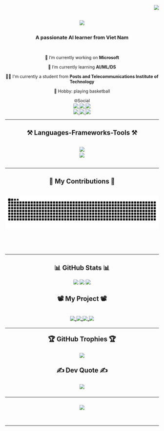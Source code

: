 <img align="right" src="https://visitor-badge.laobi.icu/badge?page_id=salesp07.salesp07" />

<h1 align="center">
    <img src="https://readme-typing-svg.herokuapp.com/?font=Righteous&size=35&center=true&vCenter=true&width=500&height=70&duration=4000&lines=Hi+There!+👋;+I'm+Hieu+Vu!;" />
</h1>

<h3 align="center">A passionate AI learner from Viet Nam</h3>

<br/>

<div align="center">
 
 🔭 I’m currently working on **Microsoft**
 
 🌱 I’m currently learning **AI/ML/DS**

 👨‍🎓 I'm currently a student from **Posts and Telecommunications Institute of Technology**

 🏀 Hobby: playing basketball


 </div>
 
<div align="center"> 🌐Social <br/>
  <a href="mailto:vhieu4344@gmail.com">
    <img src="https://img.shields.io/badge/Gmail-333333?style=for-the-badge&logo=gmail&logoColor=red" />
  </a>
  <a href="https://www.linkedin.com/in/hi%E1%BA%BFu-v%C5%A9-%C4%91%C3%ACnh-45739b284/" target="_blank">
    <img src="https://img.shields.io/badge/LinkedIn-0077B5?style=for-the-badge&logo=linkedin&logoColor=white" target="_blank" />
  </a>
  <a href="https://www.facebook.com/profile.php?id=100021483982083" target="_blank">
     <img src="https://img.shields.io/badge/Messenger-00B2FF?style=for-the-badge&logo=messenger&logoColor=white" target="_blank" /> <!-- sqlite, safari, google-chrome are other good icon options -->
    <br/>
      <a href="https://www.facebook.com/profile.php?id=100021483982083" target="_blank">
    <img src="https://img.shields.io/badge/Facebook-1877F2?style=for-the-badge&logo=facebook&logoColor=white" target="_blank" />
  </a>
      <a href="https://www.instagram.com/_vdh437_/" target="_blank">
    <img src="https://img.shields.io/badge/Instagram-E4405F?style=for-the-badge&logo=instagram&logoColor=white" target="_blank" />
  </a>
      <a href="https://github.com/Hieuvu4438" target="_blank">
    <img src="https://img.shields.io/badge/GitHub-100000?style=for-the-badge&logo=github&logoColor=white" target="_blank" />
  </a>
  </a>
</div>

 <hr/>
 
<h2 align="center">⚒️ Languages-Frameworks-Tools ⚒️</h2>
<br/>
<div align="center">
    <img src="https://skillicons.dev/icons?i=cpp,c,dart,python,java,mysql,r,kotlin" /> <br/>
    <img src="https://skillicons.dev/icons?i=github,discord,instagram,linkedin,notion,vscode,flutter" /><br>
</div>

<br/>
<hr/>

<div align="center">
  <h2>🐍 My Contributions 🐍</h2>
  <br>
  <img alt="snake eating my contributions" src="https://raw.githubusercontent.com/Hieuvu4438/Hieuvu4438/output/github-contribution-grid-snake.svg" />
  
  
  <br/><br/><br/>
</div>

<hr/>

</div>

<div align="center"> 
<h2>📊 GitHub Stats 📊</h2>
<div>
    
![](https://github-readme-stats.vercel.app/api?username=Hieuvu4438&theme=radical&hide_border=false&include_all_commits=false&count_private=false)
![](https://github-readme-stats.vercel.app/api/top-langs/?username=Hieuvu4438&theme=radical&hide_border=false&include_all_commits=false&count_private=false&layout=compact)
![](https://github-readme-streak-stats.herokuapp.com/?user=Hieuvu4438&theme=radical&hide_border=false)


<div align = "center"> 
<h2>📽 My Project 📽<h2> 
<div>
    
<a href="https://github.com/Hieuvu4438/Code-C">
  <!-- Change the `github-readme-stats.anuraghazra1.vercel.app` to `github-readme-stats.vercel.app`  -->
  <img align="center" src="https://github-readme-stats.anuraghazra1.vercel.app/api/pin/?username=Hieuvu4438&repo=Code-C&theme=radical" />
</a>

<a href="https://github.com/Hieuvu4438/CODE-PTIT-CPP">
  <!-- Change the `github-readme-stats.anuraghazra1.vercel.app` to `github-readme-stats.vercel.app`  -->
  <img align="center" src="https://github-readme-stats.anuraghazra1.vercel.app/api/pin/?username=Hieuvu4438&repo=CODE-PTIT-CPP&theme=radical" />
</a>

<a href="https://github.com/Hieuvu4438/Hieuvu4438">
  <!-- Change the `github-readme-stats.anuraghazra1.vercel.app` to `github-readme-stats.vercel.app`  -->
  <img align="center" src="https://github-readme-stats.anuraghazra1.vercel.app/api/pin/?username=Hieuvu4438&repo=Hieuvu4438&theme=radical" />
</a>

<a href="https://github.com/Hieuvu4438/Data-Structure-and-Algorithm">
  <!-- Change the `github-readme-stats.anuraghazra1.vercel.app` to `github-readme-stats.vercel.app`  -->
  <img align="center" src="https://github-readme-stats.anuraghazra1.vercel.app/api/pin/?username=Hieuvu4438&repo=Data-Structure-and-Algorithm&theme=radical" />
</a>
<hr/>

<div align = "center"> 
🏆 GitHub Trophies 🏆
    
![](https://github-trophies.vercel.app/?username=Hieuvu4438&theme=radical&no-frame=false&no-bg=false&margin-w=4)
<div>
    
<div align = "center"> 
✍️ Dev Quote ✍️ 
    
![](https://quotes-github-readme.vercel.app/api?type=horizontal&theme=tokyonight)

---
[![](https://visitcount.itsvg.in/api?id=Hieuvu4438&icon=0&color=0)](https://visitcount.itsvg.in)
<br/><br/>

<hr/>

<br/>
